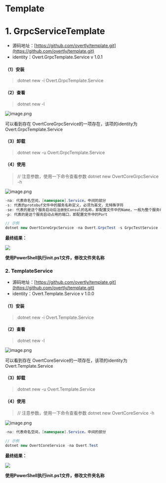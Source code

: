 # Template

<a name="Template"></a>
# 1. GrpcServiceTemplate<br />

- 源码地址：[https://github.com/overtly/template.git](https://github.com/overtly/template.git)
- identity：Overt.GrpcTemplate.Service v 1.0.1

<a name="2f085113"></a>
#### （1）安装
> dotnet new -i Overt.GrpcTemplate.Service


<a name="1d603c30"></a>
#### （2）查看
> dotnet new -l

![image.png](https://cdn.nlark.com/yuque/0/2019/png/186782/1565257402246-18c4c915-062b-4bcd-9618-7351bc4b4e33.png#align=left&display=inline&height=562&name=image.png&originHeight=562&originWidth=886&size=46957&status=done&width=886)

可以看到存在 OvertCoreGrpcService的一项存在，该项的identity为Overt.GrpcTemplate.Service


<a name="51116d84"></a>
#### （3）卸载
> dotnet new -u Overt.GrpcTemplate.Service


<a name="da45e78c"></a>
#### （4）使用
> // 注意参数，使用一下命令查看参数
> dotnet new OvertCoreGrpcService -h

![image.png](https://cdn.nlark.com/yuque/0/2019/png/186782/1565257440213-7f98c5b5-254d-45a4-841b-2f611eec6069.png#align=left&display=inline&height=562&name=image.png&originHeight=562&originWidth=886&size=57003&status=done&width=886)

```csharp
-na: 代表命名空间，[namespace].Service，中间的部分
-s: 代表的protobuf文件中的服务名称定义，必须为英文，无特殊字符
-se: 代表的是这个服务启动后注册到Consul的名称，即配置文件中的Name，一般为整个服务命名空间去除点，Overt.Grpc.Service => OvertGrpcService
-p: 代表的是这个服务启动占用的端口，即配置文件中的Port

// 示例
dotnet new OvertCoreGrpcService -na Overt.GrpcTest -s GrpcTestService -se OvertGrpcTestService -p 10001
```

**最终结果：**

![](https://cdn.nlark.com/yuque/0/2018/png/186782/1543215369051-523eddb4-091c-4c44-92c7-d4e51af361b1.png#width=703#align=left&display=inline&height=181&originHeight=181&originWidth=703&status=done&width=703)

**使用PowerShell执行init.ps1文件，修改文件夹名称**


<a name="67cb4465"></a>
### 2. TemplateService

- 源码地址：[https://github.com/overtly/template.git](https://github.com/overtly/template.git)
- identity：Overt.Template.Service v 1.0.0

<a name="2f085113-1"></a>
#### （1）安装
> dotnet new -i Overt.Template.Service


<a name="1d603c30-1"></a>
#### （2）查看
> dotnet new -l

![image.png](https://cdn.nlark.com/yuque/0/2019/png/186782/1565257468588-e7a037d3-0f1b-4f27-8856-47a64b94081a.png#align=left&display=inline&height=562&name=image.png&originHeight=562&originWidth=886&size=47292&status=done&width=886)

可以看到存在 OvertCoreService的一项存在，该项的identity为Overt.Template.Service

<a name="51116d84-1"></a>
#### （3）卸载
> dotnet new -u Overt.Template.Service


<a name="da45e78c-1"></a>
#### （4）使用
> // 注意参数，使用一下命令查看参数
> dotnet new OvertCoreService -h

![image.png](https://cdn.nlark.com/yuque/0/2019/png/186782/1565257482723-3e7d3f17-f75f-4030-b965-96f50fc3d204.png#align=left&display=inline&height=319&name=image.png&originHeight=319&originWidth=904&size=37614&status=done&width=904)

```csharp
-na: 代表命名空间，[namespace].Service，中间的部分

// 示例
dotnet new OvertCoreService -na Overt.Test
```

**最终结果：**

![](https://cdn.nlark.com/yuque/0/2018/png/186782/1543215445020-b54de14a-f267-4cb0-8754-bc694302125e.png#width=721#align=left&display=inline&height=157&originHeight=157&originWidth=721&status=done&width=721)

**使用PowerShell执行init.ps1文件，修改文件夹名称**
